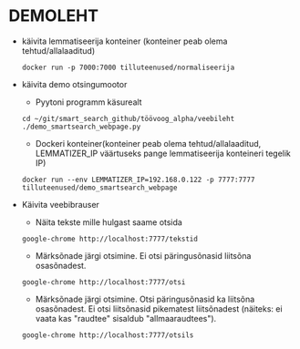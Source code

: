 # DEMOLEHT

* käivita lemmatiseerija konteiner (konteiner peab olema tehtud/allalaaditud)

    ```cmdline
    docker run -p 7000:7000 tilluteenused/normaliseerija
    ```

* käivita demo otsingumootor

  * Pyytoni programm käsurealt

  ```cmdline
  cd ~/git/smart_search_github/töövoog_alpha/veebileht
  ./demo_smartsearch_webpage.py
  ```

  * Dockeri konteiner(konteiner peab olema tehtud/allalaaditud, LEMMATIZER_IP väärtuseks pange lemmatiseerija konteineri tegelik IP)

  ```cmdline
  docker run --env LEMMATIZER_IP=192.168.0.122 -p 7777:7777 tilluteenused/demo_smartsearch_webpage
  ```

* Käivita veebibrauser
  
  * Näita tekste mille hulgast saame otsida

  ```cmdline
  google-chrome http://localhost:7777/tekstid
  ```

  * Märksõnade järgi otsimine. Ei otsi päringusõnasid liitsõna osasõnadest.

  ```cmdline
  google-chrome http://localhost:7777/otsi
  ```
  * Märksõnade järgi otsimine. Otsi päringusõnasid ka liitsõna osasõnadest. Ei otsi liitsõnasid pikematest liitsõnadest (näiteks: ei vaata kas "raudtee" sisaldub "allmaaraudtees").

  ```cmdline
  google-chrome http://localhost:7777/otsils

